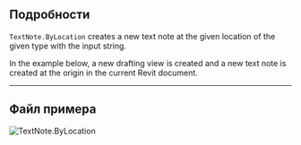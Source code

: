 ## Подробности
`TextNote.ByLocation` creates a new text note at the given location of the given type with the input string.

In the example below, a new drafting view is created and a new text note is created at the origin in the current Revit document.

___
## Файл примера

![TextNote.ByLocation](./Revit.Elements.TextNote.ByLocation_img.jpg)
